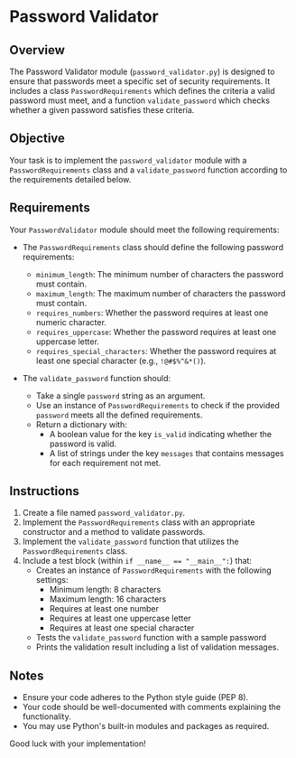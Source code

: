 # Password Validator

## Overview
The Password Validator module (`password_validator.py`) is designed to ensure that passwords meet a specific set of security requirements. It includes a class `PasswordRequirements` which defines the criteria a valid password must meet, and a function `validate_password` which checks whether a given password satisfies these criteria.

## Objective
Your task is to implement the `password_validator` module with a `PasswordRequirements` class and a `validate_password` function according to the requirements detailed below.

## Requirements
Your `PasswordValidator` module should meet the following requirements:

- The `PasswordRequirements` class should define the following password requirements:
  - `minimum_length`: The minimum number of characters the password must contain.
  - `maximum_length`: The maximum number of characters the password must contain.
  - `requires_numbers`: Whether the password requires at least one numeric character.
  - `requires_uppercase`: Whether the password requires at least one uppercase letter.
  - `requires_special_characters`: Whether the password requires at least one special character (e.g., `!@#$%^&*()`).

- The `validate_password` function should:
  - Take a single `password` string as an argument.
  - Use an instance of `PasswordRequirements` to check if the provided `password` meets all the defined requirements.
  - Return a dictionary with:
    - A boolean value for the key `is_valid` indicating whether the password is valid.
    - A list of strings under the key `messages` that contains messages for each requirement not met.

## Instructions
1. Create a file named `password_validator.py`.
2. Implement the `PasswordRequirements` class with an appropriate constructor and a method to validate passwords.
3. Implement the `validate_password` function that utilizes the `PasswordRequirements` class.
4. Include a test block (within `if __name__ == "__main__":`) that:
   - Creates an instance of `PasswordRequirements` with the following settings:
     - Minimum length: 8 characters
     - Maximum length: 16 characters
     - Requires at least one number
     - Requires at least one uppercase letter
     - Requires at least one special character
   - Tests the `validate_password` function with a sample password
   - Prints the validation result including a list of validation messages.

## Notes
- Ensure your code adheres to the Python style guide (PEP 8).
- Your code should be well-documented with comments explaining the functionality.
- You may use Python's built-in modules and packages as required.

Good luck with your implementation!